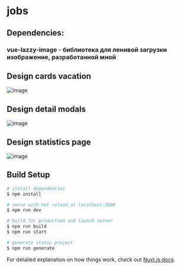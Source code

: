 # jobs

## Dependencies:

### vue-lazzy-image - библиотека для ленивой загрузки изображение, разработанной мной

## Design cards vacation
![image](https://user-images.githubusercontent.com/59548686/115423261-1b3f1a80-a217-11eb-87f4-da0655e4e31e.png)

## Design detail modals
![image](https://user-images.githubusercontent.com/59548686/115433192-b38dcd00-a220-11eb-87e9-557b7f68e17a.png)

## Design statistics page
![image](https://user-images.githubusercontent.com/59548686/115423454-4590d800-a217-11eb-833b-b62daeea2c9e.png)




## Build Setup

```bash
# install dependencies
$ npm install

# serve with hot reload at localhost:3000
$ npm run dev

# build for production and launch server
$ npm run build
$ npm run start

# generate static project
$ npm run generate
```

For detailed explanation on how things work, check out [Nuxt.js docs](https://nuxtjs.org).
